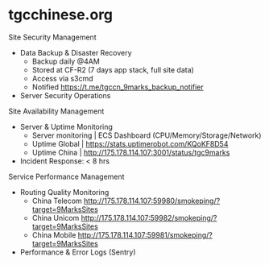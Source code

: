 # tgcchinese.org

Site Security Management
- Data Backup & Disaster Recovery
  - Backup daily @4AM 
  - Stored at CF-R2 (7 days app stack, full site data)
  - Access via s3cmd
  - Notified https://t.me/tgccn_9marks_backup_notifier
- Server Security Operations

Site Availability Management
- Server & Uptime Monitoring
  - Server monitoring | ECS Dashboard (CPU/Memory/Storage/Network)
  - Uptime Global | https://stats.uptimerobot.com/KQoKF8D54
  - Uptime China | http://175.178.114.107:3001/status/tgc9marks
- Incident Response: < 8 hrs

Service Performance Management
- Routing Quality Monitoring
  - China Telecom http://175.178.114.107:59980/smokeping/?target=9MarksSites
  - China Unicom http://175.178.114.107:59982/smokeping/?target=9MarksSites
  - China Mobile http://175.178.114.107:59981/smokeping/?target=9MarksSites
- Performance & Error Logs
(Sentry)
